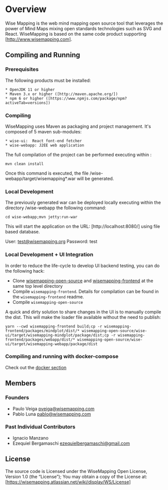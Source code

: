 # Overview

Wise Mapping is the web mind mapping open source tool that leverages the power of Mind Maps mixing open standards technologies such as SVG and React.
WiseMapping is based on the same code product supporting [http://www.wisemapping.com]. 

## Compiling and Running

### Prerequisites

The following products must be installed:

    * OpenJDK 11 or higher
    * Maven 3.x or higher ([http://maven.apache.org/])
    * npm 6 or higher ([https://www.npmjs.com/package/npm?activeTab=versions])

### Compiling

WiseMapping uses Maven as packaging and project management. It's composed of 5 maven sub-modules:

    * wise-ui:  React font-end fetcher
    * wise-webapp: J2EE web application 

The full compilation of the project can be performed executing within <project-dir>:

`mvn clean install`

Once this command is executed, the file <project-dir>/wise-webapp/target/wisemapping*.war will be generated.

### Local Development
The previously generated war can be deployed locally executing within the directory <project-dir>/wise-webapp the following command:

`cd wise-webapp;mvn jetty:run-war`

This will start the application on the URL: [http://localhost:8080/] using file based database.

User: test@wisemapping.org
Password: test

### Local Development + UI Integration

In order to reduce the life-cycle to develop UI backend testing, you can do the following hack:

* Clone [wisemapping-open-source](https://bitbucket.org/wisemapping/wisemapping-open-source/) and [wisemapping-frontend](https://bitbucket.org/wisemapping/wisemapping-frontend/) at the same top level directory
* Compile `wisemapping-frontend`. Details for compilation can be found in the `wisemapping-frontend` readme.
* Compile `wisemapping-open-source`

A quick and dirty solution to share changes in the UI is to manually compile the dist. This will make the loader file available without the need to publish:

`yarn --cwd wisemapping-frontend build;cp -r wisemapping-frontend/packages/mindplot/dist/* wisemapping-open-source/wise-ui/target/wisemapping-mindplot/package/dist;cp -r wisemapping-frontend/packages/webapp/dist/* wisemapping-open-source/wise-ui/target/wisemapping-webapp/package/dist`


### Compiling and running with docker-compose

Check out the [docker section](./docker/README.)

## Members

### Founders

   * Paulo Veiga <pveiga@wisemapping.com>
   * Pablo Luna <pablo@wisemapping.com>

### Past Individual Contributors

   * Ignacio Manzano  
   * Ezequiel Bergamaschi <ezequielbergamaschi@gmail.com>
   
## License

The source code is Licensed under the WiseMapping Open License, Version 1.0 (the “License”);
You may obtain a copy of the License at: [https://wisemapping.atlassian.net/wiki/display/WS/License]

